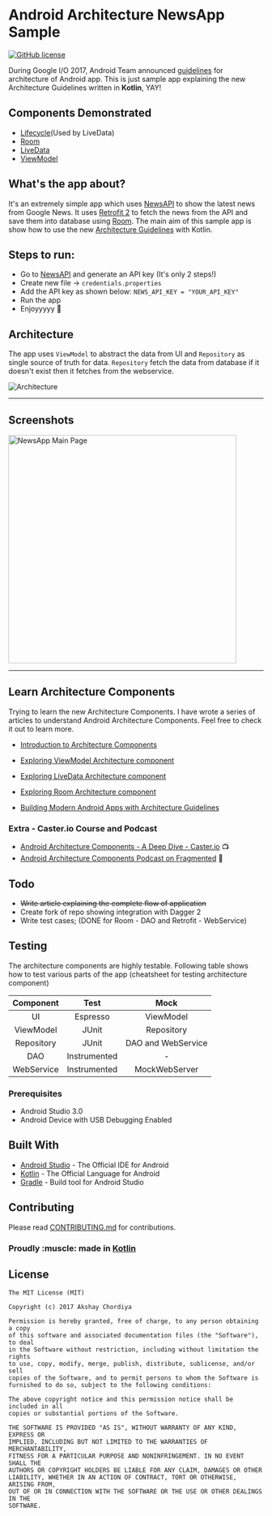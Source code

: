 # Android Architecture NewsApp Sample
[![GitHub license](https://img.shields.io/github/license/mashape/apistatus.svg)](https://github.com/AkshayChordiya//blob/master/LICENSE)

During Google I/O 2017, Android Team announced [guidelines](https://developer.android.com/topic/libraries/architecture/index.html) for architecture of Android app.
This is just sample app explaining the new Architecture Guidelines written in **Kotlin**, YAY!

## Components Demonstrated
- [Lifecycle](https://developer.android.com/topic/libraries/architecture/lifecycle.html)(Used by LiveData)
- [Room](https://developer.android.com/topic/libraries/architecture/room.html)
- [LiveData](https://developer.android.com/topic/libraries/architecture/livedata.html)
- [ViewModel](https://developer.android.com/topic/libraries/architecture/viewmodel.html)

## What's the app about?
It's an extremely simple app which uses [NewsAPI](https://newsapi.org/) to show the latest news from Google News.
It uses [Retrofit 2](http://square.github.io/retrofit/) to fetch the news from the API and save them into database using [Room](https://developer.android.com/topic/libraries/architecture/room.html).
The main aim of this sample app is show how to use the new [Architecture Guidelines](https://developer.android.com/topic/libraries/architecture/index.html) with Kotlin.

## Steps to run:
- Go to [NewsAPI](https://newsapi.org/) and generate an API key (It's only 2 steps!)
- Create new file -> `credentials.properties`
- Add the API key as shown below:
`
NEWS_API_KEY = "YOUR_API_KEY"
`
- Run the app
- Enjoyyyyy 🎉

## Architecture

The app uses `ViewModel` to abstract the data from UI and `Repository` as single source of truth for data. `Repository` fetch the data from database if it doesn't exist then it fetches from the webservice.

![Architecture](https://developer.android.com/topic/libraries/architecture/images/final-architecture.png)

--------------------

## Screenshots

<img alt="NewsApp Main Page" height="450px" src="https://raw.githubusercontent.com/AkshayChordiya/android-arch-news-sample/master/art/screen.png" />

--------------------

## Learn Architecture Components
Trying to learn the new Architecture Components. I have wrote a series of articles to understand Android Architecture Components. Feel free to check it out to learn more.

- [Introduction to Architecture Components](https://medium.com/@aky/introduction-to-android-architecture-components-22b8c84f0b9d)
- [Exploring ViewModel Architecture component](https://medium.com/@aky/exploring-viewmodel-architecture-component-5d60828172f9)
- [Exploring LiveData Architecture component](https://medium.com/@aky/exploring-livedata-architecture-component-f9375d3644ee)
- [Exploring Room Architecture component](https://medium.com/@aky/exploring-room-architecture-component-6db807094241)

- [Building Modern Android Apps with Architecture Guidelines](https://medium.com/@aky/building-modern-apps-using-the-android-architecture-guidelines-3238fff96f14)

### Extra - Caster.io Course and Podcast
- [Android Architecture Components - A Deep Dive - Caster.io](https://caster.io/courses/android-architecture-components-deep-dive) 📺
- [Android Architecture Components Podcast on Fragmented](http://fragmentedpodcast.com/episodes/115/) 🎤



## Todo
- ~~Write article explaining the complete flow of application~~
- Create fork of repo showing integration with Dagger 2
- Write test cases; (DONE for Room - DAO and Retrofit - WebService)

## Testing
The architecture components are highly testable. Following table shows how to test various parts of the app (cheatsheet for testing architecture component)

|  Component |     Test     |        Mock        |
|:----------:|:------------:|:------------------:|
|     UI     |   Espresso   |      ViewModel     |
|  ViewModel |     JUnit    |     Repository     |
| Repository |     JUnit    | DAO and WebService |
|     DAO    | Instrumented |          -         |
| WebService | Instrumented |    MockWebServer   |

### Prerequisites

- Android Studio 3.0
- Android Device with USB Debugging Enabled


## Built With

* [Android Studio](https://developer.android.com/studio/index.html) - The Official IDE for Android
* [Kotlin](https://kotlinlang.org/) - The Official Language for Android
* [Gradle](https://gradle.org/) - Build tool for Android Studio

## Contributing

Please read [CONTRIBUTING.md](CONTRIBUTING.md) for contributions.

<p align="center">
  <h3>Proudly :muscle: made in <b><a href="https://kotlinlang.org/">Kotlin</a></b></h3>
</p>

## License

    The MIT License (MIT)
    
    Copyright (c) 2017 Akshay Chordiya
    
    Permission is hereby granted, free of charge, to any person obtaining a copy
    of this software and associated documentation files (the "Software"), to deal
    in the Software without restriction, including without limitation the rights
    to use, copy, modify, merge, publish, distribute, sublicense, and/or sell
    copies of the Software, and to permit persons to whom the Software is
    furnished to do so, subject to the following conditions:

    The above copyright notice and this permission notice shall be included in all
    copies or substantial portions of the Software.

    THE SOFTWARE IS PROVIDED "AS IS", WITHOUT WARRANTY OF ANY KIND, EXPRESS OR
    IMPLIED, INCLUDING BUT NOT LIMITED TO THE WARRANTIES OF MERCHANTABILITY,
    FITNESS FOR A PARTICULAR PURPOSE AND NONINFRINGEMENT. IN NO EVENT SHALL THE
    AUTHORS OR COPYRIGHT HOLDERS BE LIABLE FOR ANY CLAIM, DAMAGES OR OTHER
    LIABILITY, WHETHER IN AN ACTION OF CONTRACT, TORT OR OTHERWISE, ARISING FROM,
    OUT OF OR IN CONNECTION WITH THE SOFTWARE OR THE USE OR OTHER DEALINGS IN THE
    SOFTWARE.

